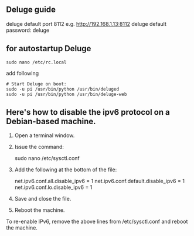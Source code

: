 ## Deluge guide

deluge default port 8112 e.g. http://192.168.1.13:8112
deluge default password: deluge

## for autostartup Deluge

    sudo nano /etc/rc.local
    
add following

    # Start Deluge on boot:
    sudo -u pi /usr/bin/python /usr/bin/deluged
    sudo -u pi /usr/bin/python /usr/bin/deluge-web


## Here's how to disable the ipv6 protocol on a Debian-based machine.

1. Open a terminal window.

2. Issue the command:

    sudo nano /etc/sysctl.conf
    
3. Add the following at the bottom of the file:

    net.ipv6.conf.all.disable_ipv6 = 1
    net.ipv6.conf.default.disable_ipv6 = 1
    net.ipv6.conf.lo.disable_ipv6 = 1
    
4. Save and close the file.

5. Reboot the machine.

To re-enable IPv6, remove the above lines from /etc/sysctl.conf and reboot the machine.
